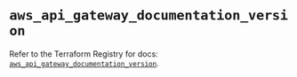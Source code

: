 # `aws_api_gateway_documentation_version`

Refer to the Terraform Registry for docs: [`aws_api_gateway_documentation_version`](https://registry.terraform.io/providers/hashicorp/aws/5.98.0/docs/resources/api_gateway_documentation_version).
